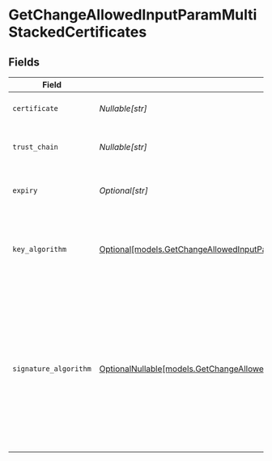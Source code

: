 # GetChangeAllowedInputParamMultiStackedCertificates


## Fields

| Field                                                                                                                                                                  | Type                                                                                                                                                                   | Required                                                                                                                                                               | Description                                                                                                                                                            |
| ---------------------------------------------------------------------------------------------------------------------------------------------------------------------- | ---------------------------------------------------------------------------------------------------------------------------------------------------------------------- | ---------------------------------------------------------------------------------------------------------------------------------------------------------------------- | ---------------------------------------------------------------------------------------------------------------------------------------------------------------------- |
| `certificate`                                                                                                                                                          | *Nullable[str]*                                                                                                                                                        | :heavy_check_mark:                                                                                                                                                     | The certificate text.                                                                                                                                                  |
| `trust_chain`                                                                                                                                                          | *Nullable[str]*                                                                                                                                                        | :heavy_check_mark:                                                                                                                                                     | The trust chain for the certificate.                                                                                                                                   |
| `expiry`                                                                                                                                                               | *Optional[str]*                                                                                                                                                        | :heavy_minus_sign:                                                                                                                                                     | The expiration date for the certificate.                                                                                                                               |
| `key_algorithm`                                                                                                                                                        | [Optional[models.GetChangeAllowedInputParamKeyAlgorithm]](../models/getchangeallowedinputparamkeyalgorithm.md)                                                         | :heavy_minus_sign:                                                                                                                                                     | The key algorithm of the certificate. This is either `ECDSA` or `RSA`.                                                                                                 |
| `signature_algorithm`                                                                                                                                                  | [OptionalNullable[models.GetChangeAllowedInputParamChangesResponse200SignatureAlgorithm]](../models/getchangeallowedinputparamchangesresponse200signaturealgorithm.md) | :heavy_minus_sign:                                                                                                                                                     | Indicates the SHA (Secure Hash Algorithm) function. You can use either `SHA-1` for a 160-bit (20-byte) hash or `SHA-256` for a 256-bit (32-byte) hash.                 |